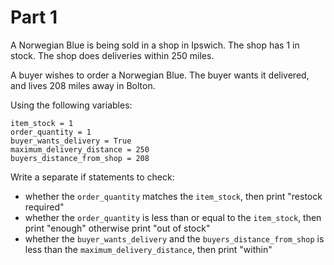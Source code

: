 # Part 1

A Norwegian Blue is being sold in a shop in Ipswich. The shop has 1 in stock. The shop does deliveries within 250 miles.

A buyer wishes to order a Norwegian Blue. The buyer wants it delivered, and lives 208 miles away in Bolton.

Using the following variables:

```
item_stock = 1
order_quantity = 1
buyer_wants_delivery = True
maximum_delivery_distance = 250
buyers_distance_from_shop = 208
```

Write a separate if statements to check:
* whether the `order_quantity` matches the `item_stock`, then print "restock required"
* whether the `order_quantity` is less than or equal to the `item_stock`, then print "enough" otherwise print "out of stock"
* whether the `buyer_wants_delivery` and the `buyers_distance_from_shop` is less than the `maximum_delivery_distance`, then print "within"


